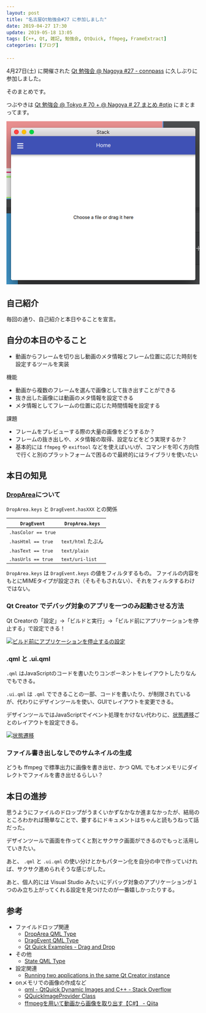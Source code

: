 ```yaml
---
layout: post
title: "名古屋Qt勉強会#27 に参加しました"
date: 2019-04-27 17:30
update: 2019-05-18 13:05
tags: [C++, Qt, 雑記, 勉強会, QtQuick, ffmpeg, FrameExtract]
categories: [ブログ]

---
```


4月27日(土) に開催された [Qt 勉強会 @ Nagoya #27 - connpass](https://qt-users.connpass.com/event/128431/) に久しぶりに参加しました。

そのまとめです。

つぶやきは [Qt 勉強会 @ Tokyo # 70 + @ Nagoya # 27 まとめ #qtjp](https://togetter.com/li/1342294) にまとまってます。

![成果](/images/20190427_frame_extract.png)

## 自己紹介

毎回の通り、自己紹介と本日やることを宣言。

## 自分の本日のやること

* 動画からフレームを切り出し動画のメタ情報とフレーム位置に応じた時刻を設定するツールを実装

機能

* 動画から複数のフレームを選んで画像として抜き出すことができる
* 抜き出した画像には動画のメタ情報を設定できる
* メタ情報としてフレームの位置に応じた時間情報を設定する

課題

* フレームをプレビューする際の大量の画像をどうするか？
* フレームの抜き出しや、メタ情報の取得、設定などをどう実現するか？
*  基本的には `ffmpeg` や `exiftool` などを使えばいいが、コマンドを叩く方向性で行くと別のプラットフォームで困るので最終的にはライブラリを使いたい

## 本日の知見

### [DropArea](https://doc.qt.io/qt-5/qml-qtquick-droparea.html)について

`DropArea.keys` と `DragEvent.hasXXX` との関係

|`DragEvent`|`DropArea.keys`|
|-|-|
|`.hasColor == true`||
|`.hasHtml == true` |`text/html` たぶん|
|`.hasText == true` |`text/plain`|
|`.hasUrls == true` |`text/uri-list`|

`DropArea.keys` は `DragEvent.keys` の値をフィルタするもの。
ファイルの内容をもとにMIMEタイプが設定され（そもそもされない）、それをフィルタするわけではない。

### Qt Creator でデバッグ対象のアプリを一つのみ起動させる方法

Qt Creatorの「設定」→「ビルドと実行」→「ビルド前にアプリケーションを停止する」で設定できる！ 

[<img src="{{ thumbnail('/images/20190427_qtcreator_single_app_debug_config.png', 640, 640) }}" alt="ビルド前にアプリケーションを停止するの設定">](/images/20190427_qtcreator_single_app_debug_config.png)

### .qml と .ui.qml

`.qml` はJavaScriptのコードを書いたりコンポーネントをレイアウトしたりなんでもできる。

`.ui.qml` は `.qml` でできることの一部、コードを書いたり、が制限されているが、代わりにデザインツールを使い、GUIでレイアウトを変更できる。

デザインツールではJavaScriptでイベント処理をかけない代わりに、[状態遷移](https://doc.qt.io/qt-5/qml-qtquick-state.html)ごとのレイアウトを設定できる。

[<img src="{{ thumbnail('/images/20190427_qtcreator_design_states.png', 640, 640) }}" alt="状態遷移">](/images/20190427_qtcreator_design_states.png)

### ファイル書き出しなしでのサムネイルの生成

どうも ffmpeg で標準出力に画像を書き出せ、かつ QML でもオンメモリにダイレクトでファイルを書き出せるらしい？

## 本日の進捗

思うようにファイルのドロップがうまくいかずなかなか進まなかったが、結局のところわかれば簡単なことで、要するにドキュメントはちゃんと読もうねって話だった。

デザインツールで画面を作ってくと割とサクサク画面ができるのでもっと活用していきたい。

あと、 `.qml` と `.ui.qml` の使い分けとかもパターン化を自分の中で作っていければ、サクサク進められそうな感じがした。

あと、個人的には Visual Studio みたいにデバッグ対象のアプリケーションが１つのみ立ち上がってくれる設定を見つけたのが一番嬉しかったりする。

## 参考

* ファイルドロップ関連
  * [DropArea QML Type](https://doc.qt.io/qt-5/qml-qtquick-droparea.html)
  * [DragEvent QML Type](https://doc.qt.io/qt-5/qml-qtquick-dragevent.html)
  * [Qt Quick Examples - Drag and Drop](https://doc.qt.io/qt-5/qtquick-draganddrop-example.html)
* その他
  * [State QML Type](https://doc.qt.io/qt-5/qml-qtquick-state.html)
* 設定関連
  * [Running two applications in the same Qt Creator instance](https://forum.qt.io/post/309613)
* onメモリでの画像の作成など
  * [qml - QtQuick Dynamic Images and C++ - Stack Overflow](https://stackoverflow.com/questions/23667088/qtquick-dynamic-images-and-c)
  * [QQuickImageProvider Class](https://doc.qt.io/qt-5/qquickimageprovider.html)
  * [ffmpegを用いて動画から画像を取り出す【C#】 - Qiita](https://qiita.com/kokeiro001/items/0e321c30cccc45ae44a4#%E9%80%A3%E7%B6%9A%E3%81%97%E3%81%9F%E7%94%BB%E5%83%8F%E3%82%92%E3%83%91%E3%82%A4%E3%83%97%E3%81%A7%E5%8F%96%E3%82%8A%E5%87%BA%E3%81%99ver)
